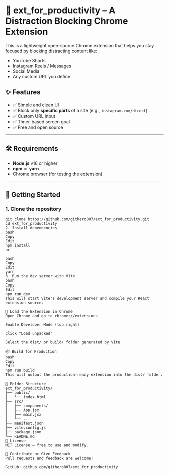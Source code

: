 # 🧠 ext_for_productivity – A Distraction Blocking Chrome Extension

This is a lightweight open-source Chrome extension that helps you stay focused by blocking distracting content like:
- YouTube Shorts
- Instagram Reels / Messages
- Social Media
- Any custom URL you define

## ✨ Features

- ✅ Simple and clean UI
- ✅ Block only **specific parts** of a site (e.g., `instagram.com/direct`)
- ✅ Custom URL input
- ✅ Timer-based screen goal
- ✅ Free and open source

---

## 🛠 Requirements

- **Node.js** v16 or higher
- **npm** or **yarn**
- Chrome browser (for testing the extension)

---

## 🚀 Getting Started

### 1. Clone the repository

```
git clone https://github.com/githero007/ext_for_productivity.git
cd ext_for_productivity
2. Install dependencies
bash
Copy
Edit
npm install
or

bash
Copy
Edit
yarn
3. Run the dev server with Vite
bash
Copy
Edit
npm run dev
This will start Vite's development server and compile your React extension source.

🧩 Load the Extension in Chrome
Open Chrome and go to chrome://extensions

Enable Developer Mode (top right)

Click "Load unpacked"

Select the dist/ or build/ folder generated by Vite

📦 Build for Production
bash
Copy
Edit
npm run build
This will output the production-ready extension into the dist/ folder.

📁 Folder Structure
ext_for_productivity/
├── public/
│   └── index.html
├── src/
│   ├── components/
│   ├── App.jsx
│   ├── main.jsx
│   └── ...
├── manifest.json
├── vite.config.js
├── package.json
└── README.md
📄 License
MIT License – free to use and modify.

🔗 Contribute or Give Feedback
Pull requests and feedback are welcome!

GitHub: github.com/githero007/ext_for_productivity

